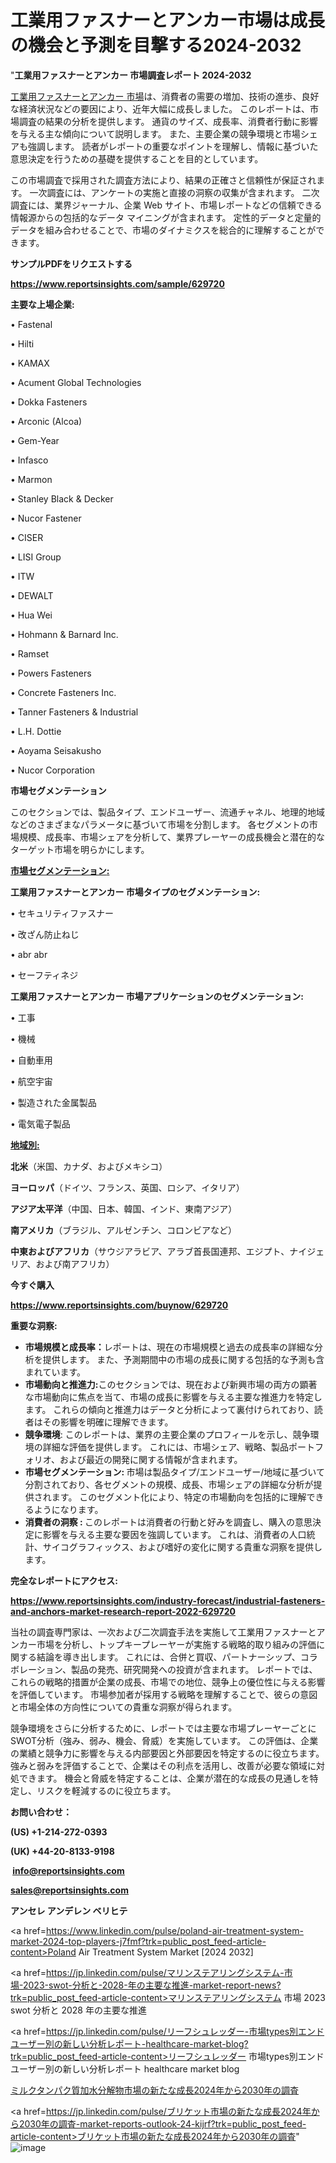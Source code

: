 # 工業用ファスナーとアンカー市場は成長の機会と予測を目撃する2024-2032

"<strong>工業用ファスナーとアンカー 市場調査レポート 2024-2032</strong>

<a href=https://www.reportsinsights.com/sample/629720>工業用ファスナーとアンカー 市場</a>は、消費者の需要の増加、技術の進歩、良好な経済状況などの要因により、近年大幅に成長しました。 このレポートは、市場調査の結果の分析を提供します。 通貨のサイズ、成長率、消費者行動に影響を与える主な傾向について説明します。 また、主要企業の競争環境と市場シェアも強調します。 読者がレポートの重要なポイントを理解し、情報に基づいた意思決定を行うための基礎を提供することを目的としています。

この市場調査で採用された調査方法により、結果の正確さと信頼性が保証されます。 一次調査には、アンケートの実施と直接の洞察の収集が含まれます。 二次調査には、業界ジャーナル、企業 Web サイト、市場レポートなどの信頼できる情報源からの包括的なデータ マイニングが含まれます。 定性的データと定量的データを組み合わせることで、市場のダイナミクスを総合的に理解することができます。

<strong><b>サンプルPDFをリクエストする</b></strong>

<a href=https://www.reportsinsights.com/sample/629720><strong><u>https://www.reportsinsights.com/sample/629720</u></strong></a>

<strong>主要な上場企業:</strong>

• Fastenal

• Hilti

• KAMAX

• Acument Global Technologies

• Dokka Fasteners

• Arconic (Alcoa)

• Gem-Year

• Infasco

• Marmon

• Stanley Black & Decker

• Nucor Fastener

• CISER

• LISI Group

• ITW

• DEWALT

• Hua Wei

• Hohmann & Barnard Inc.

• Ramset

• Powers Fasteners

• Concrete Fasteners Inc.

• Tanner Fasteners & Industrial

• L.H. Dottie

• Aoyama Seisakusho

• Nucor Corporation

<strong>市場セグメンテーション</strong>

このセクションでは、製品タイプ、エンドユーザー、流通チャネル、地理的地域などのさまざまなパラメータに基づいて市場を分割します。 各セグメントの市場規模、成長率、市場シェアを分析して、業界プレーヤーの成長機会と潜在的なターゲット市場を明らかにします。

<strong><u>市場セグメンテーション</u></strong><strong><u>:</u></strong>

<strong>工業用ファスナーとアンカー 市場タイプのセグメンテーション:</strong>

• セキュリティファスナー

• 改ざん防止ねじ

• abr abr

• セーフティネジ

<strong>工業用ファスナーとアンカー 市場アプリケーションのセグメンテーション:</strong>

• 工事

• 機械

• 自動車用

• 航空宇宙

• 製造された金属製品

• 電気電子製品

<strong><u>地域別</u></strong><strong><u>:</u></strong>

<strong>北米</strong>（米国、カナダ、およびメキシコ）

<strong>ヨーロッパ</strong>（ドイツ、フランス、英国、ロシア、イタリア）

<strong>アジア太平洋</strong>（中国、日本、韓国、インド、東南アジア）

<strong>南アメリカ</strong>（ブラジル、アルゼンチン、コロンビアなど）

<strong>中東およびアフリカ</strong>（サウジアラビア、アラブ首長国連邦、エジプト、ナイジェリア、および南アフリカ）

<strong>今すぐ購入</strong>

<a href=https://www.reportsinsights.com/buynow/629720><strong><u>https://www.reportsinsights.com/buynow/629720</u></strong></a>

<strong>重要な洞察:</strong>
<ul>
  <li><strong>市場規模と成長率：</strong>レポートは、現在の市場規模と過去の成長率の詳細な分析を提供します。 また、予測期間中の市場の成長に関する包括的な予測も含まれています。</li>
  <li><strong>市場動向と推進力:</strong>このセクションでは、現在および新興市場の両方の顕著な市場動向に焦点を当て、市場の成長に影響を与える主要な推進力を特定します。 これらの傾向と推進力はデータと分析によって裏付けられており、読者はその影響を明確に理解できます。</li>
  <li><strong>競争環境</strong>: このレポートは、業界の主要企業のプロフィールを示し、競争環境の詳細な評価を提供します。 これには、市場シェア、戦略、製品ポートフォリオ、および最近の開発に関する情報が含まれます。</li>
  <li><strong>市場セグメンテーション: </strong>市場は製品タイプ/エンドユーザー/地域に基づいて分割されており、各セグメントの規模、成長、市場シェアの詳細な分析が提供されます。 このセグメント化により、特定の市場動向を包括的に理解できるようになります。</li>
  <li><strong>消費者の洞察 : </strong>このレポートは消費者の行動と好みを調査し、購入の意思決定に影響を与える主要な要因を強調しています。 これは、消費者の人口統計、サイコグラフィックス、および嗜好の変化に関する貴重な洞察を提供します。</li>
</ul>
<strong>完全なレポートにアクセス:</strong>

<a href=https://www.reportsinsights.com/industry-forecast/industrial-fasteners-and-anchors-market-research-report-2022-629720><strong><u><b>https://www.reportsinsights.com/industry-forecast/industrial-fasteners-and-anchors-market-research-report-2022-629720</b></u></strong></a>

当社の調査専門家は、一次および二次調査手法を実施して工業用ファスナーとアンカー市場を分析し、トップキープレーヤーが実施する戦略的取り組みの評価に関する結論を導き出します。 これには、合併と買収、パートナーシップ、コラボレーション、製品の発売、研究開発への投資が含まれます。 レポートでは、これらの戦略的措置が企業の成長、市場での地位、競争上の優位性に与える影響を評価しています。 市場参加者が採用する戦略を理解することで、彼らの意図と市場全体の方向性についての貴重な洞察が得られます。

競争環境をさらに分析するために、レポートでは主要な市場プレーヤーごとにSWOT分析（強み、弱み、機会、脅威）を実施しています。 この評価は、企業の業績と競争力に影響を与える内部要因と外部要因を特定するのに役立ちます。 強みと弱みを評価することで、企業はその利点を活用し、改善が必要な領域に対処できます。 機会と脅威を特定することは、企業が潜在的な成長の見通しを特定し、リスクを軽減するのに役立ちます。

<strong>お問い合わせ：</strong>

<strong>(US) +1-214-272-0393</strong>

<strong>(UK) +44-20-8133-9198</strong>

<strong> </strong><a href=info@reportsinsights.com><strong><u>info@reportsinsights.com</u></strong></a>

<a href=sales@reportsinsights.com><strong><u>sales@reportsinsights.com</u></strong></a>

<strong>アンセレ アンデレン ベリヒテ</strong>

<a href=https://www.linkedin.com/pulse/poland-air-treatment-system-market-2024-top-players-j7fmf?trk=public_post_feed-article-content>Poland Air Treatment System Market [2024 2032]</a>

<a href=https://jp.linkedin.com/pulse/マリンステアリングシステム-市場-2023-swot-分析と-2028-年の主要な推進-market-report-news?trk=public_post_feed-article-content>マリンステアリングシステム 市場 2023 swot 分析と 2028 年の主要な推進</a>

<a href=https://jp.linkedin.com/pulse/リーフシュレッダー-市場types別エンドユーザー別の新しい分析レポート-healthcare-market-blog?trk=public_post_feed-article-content>リーフシュレッダー 市場types別エンドユーザー別の新しい分析レポート healthcare market blog</a>

<a href=https://www.linkedin.com/pulse/ミルクタンパク質加水分解物市場の新たな成長2024年から2030年の調査-community-market-research-klh8f/>ミルクタンパク質加水分解物市場の新たな成長2024年から2030年の調査</a>

<a href=https://jp.linkedin.com/pulse/ブリケット市場の新たな成長2024年から2030年の調査-market-reports-outlook-24-kijrf?trk=public_post_feed-article-content>ブリケット市場の新たな成長2024年から2030年の調査</a>"
![image](https://github.com/gayatrid12/RIResearchmarket/assets/158473851/a51a4754-f94d-4b85-901a-8ae4700ab7ce)
